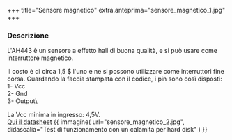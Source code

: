 +++
title="Sensore magnetico"
extra.anteprima="sensore_magnetico_1.jpg"
+++

### Descrizione

L\'AH443 è un sensore a effetto hall di buona qualità, e si può usare
come interruttore magnetico.

Il costo è di circa 1,5 \$ l\'uno e ne si possono utilizzare come
interruttori fine corsa. Guardando la faccia stampata con il codice, i
pin sono così disposti:\
1- Vcc\
2- Gnd\
3- Output\

La Vcc minima in ingresso: 4,5V.\
[Qui il
datasheet](http://www.fablabimperia.wiki/w/images/9/96/Ah443.pdf)
{{
    immagine(
        url="sensore_magnetico_2.jpg",
        didascalia="Test di funzionamento con un calamita per hard disk"
    )
}}